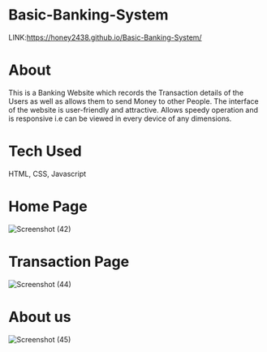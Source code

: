 # Basic-Banking-System

LINK:https://honey2438.github.io/Basic-Banking-System/

<h1>About</h1>

This is a Banking Website which records the Transaction details of the Users as well as allows them to send Money to other People. The interface of the website is user-friendly and attractive. Allows speedy operation and is responsive i.e can be viewed in every device of any dimensions. 


<h1>Tech Used</h1>

HTML, CSS, Javascript


<h1>Home Page</h1>

![Screenshot (42)](https://user-images.githubusercontent.com/91769500/179351614-60b4a0e1-fdc8-4239-9b92-52dd8aad3898.png)

<h1>Transaction Page</h1>

![Screenshot (44)](https://user-images.githubusercontent.com/91769500/179351628-fdb66db1-b25f-4733-957c-b0420c5100f6.png)

<h1>About us</h1>

![Screenshot (45)](https://user-images.githubusercontent.com/91769500/179351828-15f7698b-f173-4bf6-b301-dc72fe285750.png)
